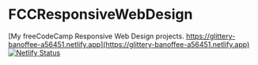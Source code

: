 # FCCResponsiveWebDesign
[My freeCodeCamp Responsive Web Design projects. https://glittery-banoffee-a56451.netlify.app](https://glittery-banoffee-a56451.netlify.app) 
[![Netlify Status](https://api.netlify.com/api/v1/badges/4d7deaee-bc3d-4a27-a8b1-32c4090ab3ed/deploy-status)](https://app.netlify.com/sites/glittery-banoffee-a56451/deploys)
